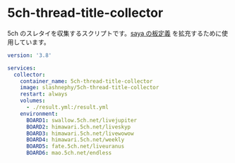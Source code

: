 # 5ch-thread-title-collector

5ch のスレタイを収集するスクリプトです。[saya の板定義](https://raw.githubusercontent.com/SlashNephy/saya-definitions/master/definitions.yml) を拡充するために使用しています。

```yml
version: '3.8'

services:
  collector:
    container_name: 5ch-thread-title-collector
    image: slashnephy/5ch-thread-title-collector
    restart: always
    volumes:
      - ./result.yml:/result.yml
    environment:
      BOARD1: swallow.5ch.net/livejupiter
      BOARD2: himawari.5ch.net/liveskyp
      BOARD3: himawari.5ch.net/livewowow
      BOARD4: himawari.5ch.net/weekly
      BOARD5: fate.5ch.net/liveuranus
      BOARD6: mao.5ch.net/endless
```
